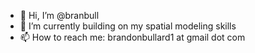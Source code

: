 - 👋 Hi, I’m @branbull
- 🌱 I’m currently building on my spatial modeling skills
- 📫 How to reach me: brandonbullard1 at gmail dot com

<!---
branbull/branbull is a ✨ special ✨ repository because its `README.md` (this file) appears on your GitHub profile.
You can click the Preview link to take a look at your changes.
--->
